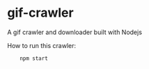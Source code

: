 # gif-crawler
A gif crawler and downloader built with Nodejs

How to run this crawler:

        npm start
